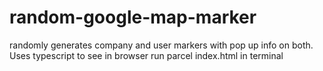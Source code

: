 # random-google-map-marker
randomly generates company and user markers with pop up info on both. Uses typescript
to see in browser run parcel index.html in terminal
